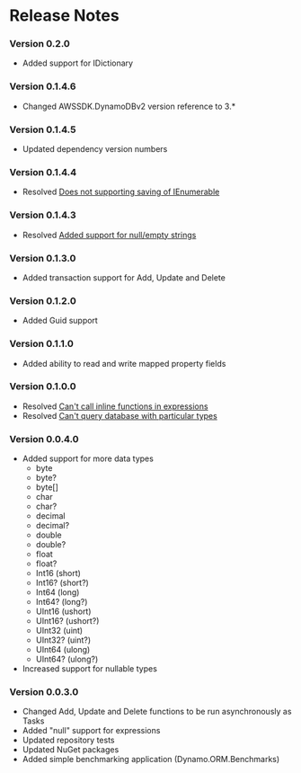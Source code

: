 # Release Notes

### Version 0.2.0

- Added support for IDictionary

### Version 0.1.4.6

- Changed AWSSDK.DynamoDBv2 version reference to 3.*

### Version 0.1.4.5

- Updated dependency version numbers

### Version 0.1.4.4

- Resolved [Does not supporting saving of IEnumerable](https://github.com/marcodafonseca/Dynamo.ORM/issues/4)

### Version 0.1.4.3

- Resolved [Added support for null/empty strings](https://github.com/marcodafonseca/Dynamo.ORM/issues/3)

### Version 0.1.3.0

- Added transaction support for Add, Update and Delete

### Version 0.1.2.0

- Added Guid support

### Version 0.1.1.0

- Added ability to read and write mapped property fields

### Version 0.1.0.0

- Resolved [Can't call inline functions in expressions](https://github.com/marcodafonseca/Dynamo.ORM/issues/1)
- Resolved [Can't query database with particular types](https://github.com/marcodafonseca/Dynamo.ORM/issues/2)

### Version 0.0.4.0

- Added support for more data types
  - byte
  - byte?
  - byte[]
  - char
  - char?
  - decimal
  - decimal?
  - double
  - double?
  - float
  - float?
  - Int16 (short)
  - Int16? (short?)
  - Int64 (long)
  - Int64? (long?)
  - UInt16 (ushort)
  - UInt16? (ushort?)
  - UInt32 (uint)
  - UInt32? (uint?)
  - UInt64 (ulong)
  - UInt64? (ulong?)
- Increased support for nullable types

### Version 0.0.3.0

- Changed Add, Update and Delete functions to be run asynchronously as Tasks
- Added "null" support for expressions
- Updated repository tests
- Updated NuGet packages
- Added simple benchmarking application (Dynamo.ORM.Benchmarks)
